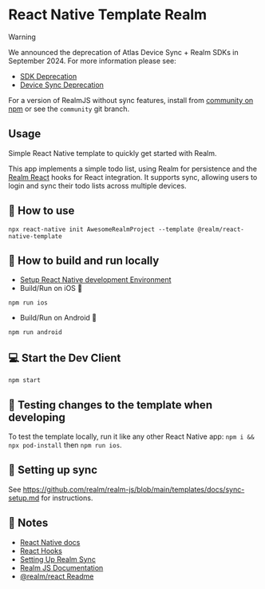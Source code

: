 # React Native Template Realm

> [!WARNING]
> We announced the deprecation of Atlas Device Sync + Realm SDKs in September 2024. For more information please see:
> - [SDK Deprecation](https://www.mongodb.com/docs/atlas/device-sdks/deprecation/)
> - [Device Sync Deprecation](https://www.mongodb.com/docs/atlas/app-services/sync/device-sync-deprecation/)
>
> For a version of RealmJS without sync features, install from [community on npm](https://www.npmjs.com/package/realm/v/community) or see the `community` git branch.

## Usage

Simple React Native template to quickly get started with Realm.

This app implements a simple todo list, using Realm for persistence and the [Realm React](https://github.com/realm/realm-js/tree/master/packages/realm-react) hooks for React integration. It supports sync, allowing users to login and sync their todo lists across multiple devices.

## 🚀 How to use

```
npx react-native init AwesomeRealmProject --template @realm/react-native-template
```

## 🏃 How to build and run locally

- [Setup React Native development Environment](https://reactnative.dev/docs/environment-setup)
- Build/Run on iOS 🍎
```
npm run ios
```
- Build/Run on Android 🤖
```
npm run android
```

## 💻 Start the Dev Client

```
npm start
```

## 💾 Testing changes to the template when developing

To test the template locally, run it like any other React Native app: `npm i && npx pod-install` then `npm run ios`.

## 🔀 Setting up sync

See https://github.com/realm/realm-js/blob/main/templates/docs/sync-setup.md for instructions.

## 📝 Notes
- [React Native docs](https://reactnative.dev/docs/getting-started)
- [React Hooks](https://reactjs.org/docs/hooks-intro.html)
- [Setting Up Realm Sync](https://docs.mongodb.com/realm/sdk/react-native/quick-start/)
- [Realm JS Documentation](https://docs.mongodb.com/realm/sdk/react-native/)
- [@realm/react Readme](https://github.com/realm/realm-js/tree/master/packages/realm-react#readme)
